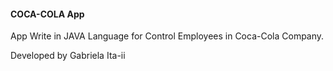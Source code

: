 ####	COCA-COLA App	####

App Write in JAVA Language for Control Employees in Coca-Cola Company.

Developed by Gabriela Ita-ii
